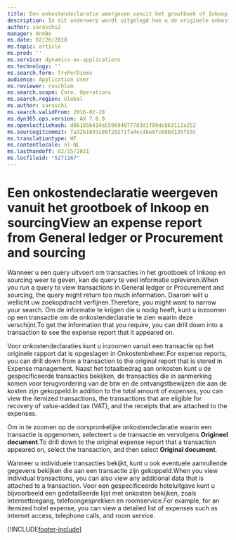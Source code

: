 ```yaml
---
title: Een onkostendeclaratie weergeven vanuit het grootboek of Inkoop en sourcing
description: In dit onderwerp wordt uitgelegd hoe u de originele onkostendeclaratie kunt bekijken waarop een transactie is vermeld.
author: saraschi2
manager: AnnBe
ms.date: 02/26/2018
ms.topic: article
ms.prod: ''
ms.service: dynamics-ax-applications
ms.technology: ''
ms.search.form: TrvPerDiems
audience: Application User
ms.reviewer: roschlom
ms.search.scope: Core, Operations
ms.search.region: Global
ms.author: saraschi
ms.search.validFrom: 2016-02-28
ms.dyn365.ops.version: AX 7.0.0
ms.openlocfilehash: d86185b414a559694077783d1f89dc863112a252
ms.sourcegitcommit: fa32b1893286f20271fa4ec4be8fc68bd135f53c
ms.translationtype: HT
ms.contentlocale: nl-NL
ms.lasthandoff: 02/15/2021
ms.locfileid: "5271167"
---
```

# <a name="view-an-expense-report-from-general-ledger-or-procurement-and-sourcing"></a><span data-ttu-id="6061a-103">Een onkostendeclaratie weergeven vanuit het grootboek of Inkoop en sourcing</span><span class="sxs-lookup"><span data-stu-id="6061a-103">View an expense report from General ledger or Procurement and sourcing</span></span>

<span data-ttu-id="6061a-104">Wanneer u een query uitvoert om transacties in het grootboek of Inkoop en sourcing weer te geven, kan de query te veel informatie opleveren.</span><span class="sxs-lookup"><span data-stu-id="6061a-104">When you run a query to view transactions in General ledger or Procurement and sourcing, the query might return too much information.</span></span> <span data-ttu-id="6061a-105">Daarom wilt u wellicht uw zoekopdracht verfijnen.</span><span class="sxs-lookup"><span data-stu-id="6061a-105">Therefore, you might want to narrow your search.</span></span> <span data-ttu-id="6061a-106">Om de informatie te krijgen die u nodig heeft, kunt u inzoomen op een transactie om de onkostendeclaratie te zien waarin deze verschijnt.</span><span class="sxs-lookup"><span data-stu-id="6061a-106">To get the information that you require, you can drill down into a transaction to see the expense report that it appeared on.</span></span>

<span data-ttu-id="6061a-107">Voor onkostendeclaraties kunt u inzoomen vanuit een transactie op het originele rapport dat is opgeslagen in Onkostenbeheer.</span><span class="sxs-lookup"><span data-stu-id="6061a-107">For expense reports, you can drill down from a transaction to the original report that is stored in Expense management.</span></span> <span data-ttu-id="6061a-108">Naast het totaalbedrag aan onkosten kunt u de gespecificeerde transacties bekijken, de transacties die in aanmerking komen voor terugvordering van de btw en de ontvangstbewijzen die aan de kosten zijn gekoppeld.</span><span class="sxs-lookup"><span data-stu-id="6061a-108">In addition to the total amount of expenses, you can view the itemized transactions, the transactions that are eligible for recovery of value-added tax (VAT), and the receipts that are attached to the expenses.</span></span>

<span data-ttu-id="6061a-109">Om in te zoomen op de oorspronkelijke onkostendeclaratie waarin een transactie is opgenomen, selecteert u de transactie en vervolgens **Origineel document**.</span><span class="sxs-lookup"><span data-stu-id="6061a-109">To drill down to the original expense report that a transaction appeared on, select the transaction, and then select **Original document**.</span></span>

<span data-ttu-id="6061a-110">Wanneer u individuele transacties bekijkt, kunt u ook eventuele aanvullende gegevens bekijken die aan een transactie zijn gekoppeld.</span><span class="sxs-lookup"><span data-stu-id="6061a-110">When you view individual transactions, you can also view any additional data that is attached to a transaction.</span></span> <span data-ttu-id="6061a-111">Voor een gespecificeerde hoteluitgave kunt u bijvoorbeeld een gedetailleerde lijst met onkosten bekijken, zoals internettoegang, telefoongesprekken en roomservice.</span><span class="sxs-lookup"><span data-stu-id="6061a-111">For example, for an itemized hotel expense, you can view a detailed list of expenses such as internet access, telephone calls, and room service.</span></span>


[!INCLUDE[footer-include](../includes/footer-banner.md)]